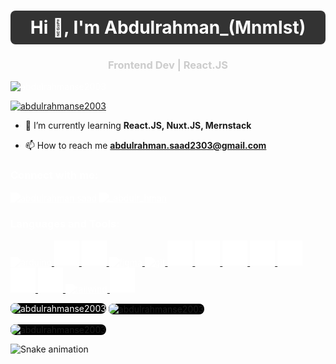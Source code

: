<h1 align="center" style="color:white; background-color:#333; padding:10px; border-radius:8px;">Hi 👋, I'm Abdulrahman_(Mnmlst)</h1>
<h3 align="center" style="color:#ccc;">Frontend Dev | React.JS</h3>

<p align="left" style="color:white;"> <img src="https://komarev.com/ghpvc/?username=abdulrahmanse2003&label=Profile%20views&color=0e75b6&style=flat" alt="abdulrahmanse2003" /> </p>

<p align="left" style="color:white;"> <a href="https://github.com/ryo-ma/github-profile-trophy"><img src="https://github-profile-trophy.vercel.app/?username=abdulrahmanse2003" alt="abdulrahmanse2003" /></a> </p>

- 🌱 I’m currently learning **React.JS, Nuxt.JS, Mernstack**

- 📫 How to reach me **abdulrahman.saad2303@gmail.com**

<h3 align="left" style="color:white;">Connect with me:</h3>
<p align="left">
  <a href="https://linkedin.com/in/abdulrahman saad" target="blank"><img align="center" src="https://raw.githubusercontent.com/rahuldkjain/github-profile-readme-generator/master/src/images/icons/Social/linked-in-alt.svg" alt="abdulrahman saad" height="30" width="40" style="filter: brightness(0) invert(1);" /></a>
  <a href="https://instagram.com/_abdulr_hman" target="blank"><img align="center" src="https://raw.githubusercontent.com/rahuldkjain/github-profile-readme-generator/master/src/images/icons/Social/instagram.svg" alt="_abdulr_hman" height="30" width="40" style="filter: brightness(0) invert(1);" /></a>
</p>

<h3 align="left" style="color:white;">Languages and Tools:</h3>
<p align="left">
  <a href="https://www.arduino.cc/" target="_blank" rel="noreferrer"> <img src="https://cdn.worldvectorlogo.com/logos/arduino-1.svg" alt="arduino" width="40" height="40" style="filter: brightness(0) invert(1);" /> </a>
  <a href="https://getbootstrap.com" target="_blank" rel="noreferrer"> <img src="https://raw.githubusercontent.com/devicons/devicon/master/icons/bootstrap/bootstrap-plain-wordmark.svg" alt="bootstrap" width="40" height="40" style="filter: brightness(0) invert(1);" /> </a>
  <a href="https://www.w3schools.com/css/" target="_blank" rel="noreferrer"> <img src="https://raw.githubusercontent.com/devicons/devicon/master/icons/css3/css3-original-wordmark.svg" alt="css3" width="40" height="40" style="filter: brightness(0) invert(1);" /> </a>
  <a href="https://www.figma.com/" target="_blank" rel="noreferrer"> <img src="https://www.vectorlogo.zone/logos/figma/figma-icon.svg" alt="figma" width="40" height="40" style="filter: brightness(0) invert(1);" /> </a>
  <a href="https://git-scm.com/" target="_blank" rel="noreferrer"> <img src="https://www.vectorlogo.zone/logos/git-scm/git-scm-icon.svg" alt="git" width="40" height="40" style="filter: brightness(0) invert(1);" /> </a>
  <a href="https://www.w3.org/html/" target="_blank" rel="noreferrer"> <img src="https://raw.githubusercontent.com/devicons/devicon/master/icons/html5/html5-original-wordmark.svg" alt="html5" width="40" height="40" style="filter: brightness(0) invert(1);" /> </a>
  <a href="https://developer.mozilla.org/en-US/docs/Web/JavaScript" target="_blank" rel="noreferrer"> <img src="https://raw.githubusercontent.com/devicons/devicon/master/icons/javascript/javascript-original.svg" alt="javascript" width="40" height="40" style="filter: brightness(0) invert(1);" /> </a>
  <a href="https://www.linux.org/" target="_blank" rel="noreferrer"> <img src="https://raw.githubusercontent.com/devicons/devicon/master/icons/linux/linux-original.svg" alt="linux" width="40" height="40" style="filter: brightness(0) invert(1);" /> </a>
  <a href="https://www.mongodb.com/" target="_blank" rel="noreferrer"> <img src="https://raw.githubusercontent.com/devicons/devicon/master/icons/mongodb/mongodb-original-wordmark.svg" alt="mongodb" width="40" height="40" style="filter: brightness(0) invert(1);" /> </a>
  <a href="https://www.photoshop.com/en" target="_blank" rel="noreferrer"> <img src="https://raw.githubusercontent.com/devicons/devicon/master/icons/photoshop/photoshop-line.svg" alt="photoshop" width="40" height="40" style="filter: brightness(0) invert(1);" /> </a>
  <a href="https://www.python.org" target="_blank" rel="noreferrer"> <img src="https://raw.githubusercontent.com/devicons/devicon/master/icons/python/python-original.svg" alt="python" width="40" height="40" style="filter: brightness(0) invert(1);" /> </a>
  <a href="https://reactjs.org/" target="_blank" rel="noreferrer"> <img src="https://raw.githubusercontent.com/devicons/devicon/master/icons/react/react-original-wordmark.svg" alt="react" width="40" height="40" style="filter: brightness(0) invert(1);" /> </a>
  <a href="https://tailwindcss.com/" target="_blank" rel="noreferrer"> <img src="https://www.vectorlogo.zone/logos/tailwindcss/tailwindcss-icon.svg" alt="tailwind" width="40" height="40" style="filter: brightness(0) invert(1);" /> </a>
  <a href="https://www.typescriptlang.org/" target="_blank" rel="noreferrer"> <img src="https://raw.githubusercontent.com/devicons/devicon/master/icons/typescript/typescript-original.svg" alt="typescript" width="40" height="40" style="filter: brightness(0) invert(1);" /> </a>
</p>

<p><img align="left" src="https://github-readme-stats.vercel.app/api/top-langs?username=abdulrahmanse2003&show_icons=true&locale=en&layout=compact" alt="abdulrahmanse2003" style="background-color:#000; border-radius:8px; color:white;" /></p>

<p>&nbsp;<img align="center" src="https://github-readme-stats.vercel.app/api?username=abdulrahmanse2003&show_icons=true&locale=en" alt="abdulrahmanse2003" style="background-color:#000; border-radius:8px;" /></p>

<p><img align="center" src="https://github-readme-streak-stats.herokuapp.com/?user=abdulrahmanse2003&" alt="abdulrahmanse2003" style="background-color:#000; border-radius:8px;" /></p>

![Snake animation](https://github.com/eagrundy/eagrundy/blob/output/github-contribution-grid-snake.svg)
